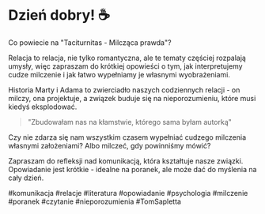 # Dzień dobry! ☕

Co powiecie na "Taciturnitas - Milcząca prawda"?

Relacja to relacja, nie tylko romantyczna, ale te tematy częściej rozpalają umysły, więc zapraszam do krótkiej opowieści o tym, jak interpretujemy cudze milczenie i jak łatwo wypełniamy je własnymi wyobrażeniami.

Historia Marty i Adama to zwierciadło naszych codziennych relacji - on milczy, ona projektuje, a związek buduje się na nieporozumieniu, które musi kiedyś eksplodować.

> "Zbudowałam nas na kłamstwie, którego sama byłam autorką"

Czy nie zdarza się nam wszystkim czasem wypełniać cudzego milczenia własnymi założeniami?
Albo milczeć, gdy powinniśmy mówić?

Zapraszam do refleksji nad komunikacją, która kształtuje nasze związki. Opowiadanie jest krótkie - idealne na poranek, ale może dać do myślenia na cały dzień.

#komunikacja #relacje #literatura #opowiadanie #psychologia #milczenie #poranek #czytanie #nieporozumienia #TomSapletta